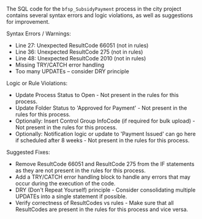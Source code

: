 The SQL code for the `bfsp_SubsidyPayment` process in the city project contains several syntax errors and logic violations, as well as suggestions for improvement.

Syntax Errors / Warnings:

* Line 27: Unexpected ResultCode 66051 (not in rules)
* Line 36: Unexpected ResultCode 275 (not in rules)
* Line 48: Unexpected ResultCode 2010 (not in rules)
* Missing TRY/CATCH error handling
* Too many UPDATEs – consider DRY principle

Logic or Rule Violations:

* Update Process Status to Open - Not present in the rules for this process.
* Update Folder Status to 'Approved for Payment' - Not present in the rules for this process.
* Optionally: Insert Control Group InfoCode (if required for bulk upload) - Not present in the rules for this process.
* Optionally: Notification logic or update to 'Payment Issued' can go here if scheduled after 8 weeks - Not present in the rules for this process.

Suggested Fixes:

* Remove ResultCode 66051 and ResultCode 275 from the IF statements as they are not present in the rules for this process.
* Add a TRY/CATCH error handling block to handle any errors that may occur during the execution of the code.
* DRY (Don't Repeat Yourself) principle - Consider consolidating multiple UPDATEs into a single statement if possible.
* Verify correctness of ResultCodes vs rules - Make sure that all ResultCodes are present in the rules for this process and vice versa.